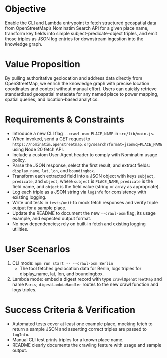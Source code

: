 # Objective
Enable the CLI and Lambda entrypoint to fetch structured geospatial data from OpenStreetMap’s Nominatim Search API for a given place name, transform key fields into simple subject–predicate–object triples, and emit those triples as JSON log entries for downstream ingestion into the knowledge graph.

# Value Proposition
By pulling authoritative geolocation and address data directly from OpenStreetMap, we enrich the knowledge graph with precise location coordinates and context without manual effort. Users can quickly retrieve standardized geospatial metadata for any named place to power mapping, spatial queries, and location-based analytics.

# Requirements & Constraints
- Introduce a new CLI flag `--crawl-osm PLACE_NAME` in `src/lib/main.js`.
- When invoked, send a GET request to `https://nominatim.openstreetmap.org/search?format=json&q=PLACE_NAME` using Node 20 fetch API.
- Include a custom User-Agent header to comply with Nominatim usage policy.
- Parse the JSON response, select the first result, and extract fields: `display_name`, `lat`, `lon`, and `boundingbox`.
- Transform each extracted field into a JSON object with keys `subject`, `predicate`, and `object`, where `subject` is `PLACE_NAME`, `predicate` is the field name, and `object` is the field value (string or array as appropriate).
- Log each triple as a JSON string via `logInfo` for consistency with existing logging.
- Write unit tests in `tests/unit` to mock fetch responses and verify triple output for a sample place.
- Update the README to document the new `--crawl-osm` flag, its usage example, and expected output format.
- No new dependencies; rely on built-in fetch and existing logging utilities.

# User Scenarios
1. CLI mode: `npm run start -- --crawl-osm Berlin`
   - The tool fetches geolocation data for Berlin, logs triples for display_name, lat, lon, and boundingbox.
2. Lambda mode: embed a digest record with type `crawlOpenStreetMap` and name `Paris`; `digestLambdaHandler` routes to the new crawl function and logs triples.

# Success Criteria & Verification
- Automated tests cover at least one example place, mocking fetch to return a sample JSON and asserting correct triples are passed to `logInfo`.
- Manual CLI test prints triples for a known place name.
- README clearly documents the crawling feature with usage and sample output.